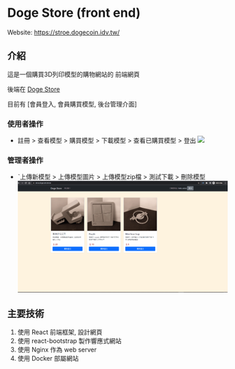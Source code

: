 # Doge Store (front end)

Website: https://stroe.dogecoin.idv.tw/

## 介紹
這是一個購買3D列印模型的購物網站的 前端網頁

後端在 [Doge Store](https://github.com/franky3020/DogeStore)

目前有 [會員登入, 會員購買模型, 後台管理介面]

### 使用者操作
* 註冊 > 查看模型 > 購買模型 >  下載模型 > 查看已購買模型 > 登出
![](https://raw.githubusercontent.com/franky3020/DogeStore/master/doc/readmeGIF/buy-download_2.gif)

### 管理者操作
* ˋ上傳新模型 > 上傳模型圖片 > 上傳模型zip檔 > 測試下載 > 刪除模型
![](https://raw.githubusercontent.com/franky3020/DogeStore/master/doc/readmeGIF/admin_create_delete.gif)


## 主要技術
1. 使用 React 前端框架, 設計網頁
2. 使用 react-bootstrap 製作響應式網站
3. 使用 Nginx 作為 web server
4. 使用 Docker 部屬網站


